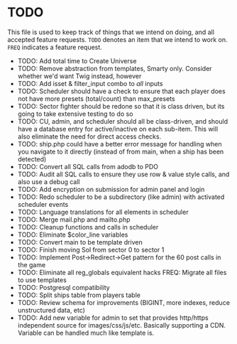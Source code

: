 # TODO
This file is used to keep track of things that we intend on doing, and all accepted feature requests. `TODO` denotes an item that we intend to work on. `FREQ` indicates a feature request.

- TODO: Add total time to Create Universe
- TODO: Remove abstraction from templates, Smarty only. Consider whether we'd want Twig instead, however
- TODO: Add isset & filter_input combo to *all* inputs
- TODO: Scheduler should have a check to ensure that each player does not have more presets (total/count) than max_presets
- TODO: Sector fighter should be redone so that it is class driven, but its going to take extensive testing to do so
- TODO: CU, admin, and scheduler should all be class-driven, and should have a database entry for active/inactive on each sub-item. This will also eliminate the need for direct access checks.
- TODO: ship.php could have a better error message for handling when you navigate to it directly (instead of from main, when a ship has been detected)
- TODO: Convert all SQL calls from adodb to PDO
- TODO: Audit all SQL calls to ensure they use row & value style calls, and also use a debug call
- TODO: Add encryption on submission for admin panel and login
- TODO: Redo scheduler to be a subdirectory (like admin) with activated scheduler events
- TODO: Language translations for all elements in scheduler
- TODO: Merge mail.php and mailto.php
- TODO: Cleanup functions and calls in scheduler
- TODO: Eliminate $color_line variables
- TODO: Convert main to be template driven
- TODO: Finish moving Sol from sector 0 to sector 1
- TODO: Implement Post->Redirect->Get pattern for the 60 post calls in the game
- TODO: Eliminate all reg_globals equivalent hacks
FREQ: Migrate all files to use templates
- TODO: Postgresql compatibility
- TODO: Split ships table from players table
- TODO: Review schema for improvements (BIGINT, more indexes, reduce unstructured data, etc)
- TODO: Add new variable for admin to set that provides http/https independent source for images/css/js/etc. Basically supporting a CDN. Variable can be handled much like template is.
